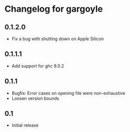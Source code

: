 # Changelog for gargoyle

## 0.1.2.0

* Fix a bug with shutting down on Apple Silicon

## 0.1.1.1

* Add support for ghc 9.0.2

## 0.1.1

* Bugfix: Error cases on opening file were non-exhaustive
* Loosen version bounds

## 0.1

* Initial release
